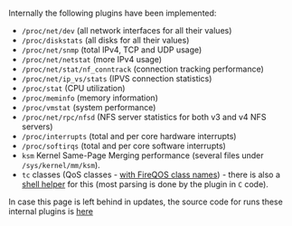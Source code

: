 Internally the following plugins have been implemented:

 - `/proc/net/dev` (all network interfaces for all their values)
 - `/proc/diskstats` (all disks for all their values)
 - `/proc/net/snmp` (total IPv4, TCP and UDP usage)
 - `/proc/net/netstat` (more IPv4 usage)
 - `/proc/net/stat/nf_conntrack` (connection tracking performance)
 - `/proc/net/ip_vs/stats` (IPVS connection statistics)
 - `/proc/stat` (CPU utilization)
 - `/proc/meminfo` (memory information)
 - `/proc/vmstat` (system performance)
 - `/proc/net/rpc/nfsd` (NFS server statistics for both v3 and v4 NFS servers)
 - `/proc/interrupts` (total and per core hardware interrupts)
 - `/proc/softirqs` (total and per core software interrupts)
 - `ksm` Kernel Same-Page Merging performance (several files under `/sys/kernel/mm/ksm`).
 - `tc` classes (QoS classes - [with FireQOS class names](http://firehol.org/tutorial/fireqos-new-user/)) - there is also a [shell helper](https://github.com/firehol/netdata/blob/master/plugins.d/tc-qos-helper.sh) for this (most parsing is done by the plugin in `C` code).

In case this page is left behind in updates, the source code for runs these internal plugins is [here](https://github.com/firehol/netdata/blob/master/src/plugin_proc.c)
